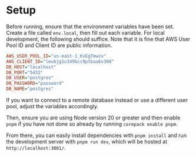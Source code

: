 # Setup

Before running, ensure that the environment variables have been set. Create a file called `env.local`, then fill out each variable.
For local development, the following should suffice. Note that it is fine that AWS User Pool ID and Client ID are public information.
```ini
AWS_USER_POOL_ID="us-east-1_KvEgTmwzv"
AWS_CLIENT_ID="lmubjg1u349bcc9ptbaa6v300"
DB_HOST="localhost"
DB_PORT="5432"
DB_USER="postgres"
DB_PASSWORD="password"
DB_NAME="postgres"
```
If you want to connect to a remote database instead or use a different user pool, adjust the variables accordingly.

Then, ensure you are using Node version 20 or greater and then enable `pnpm` if you have not done so already by running `corepack enable pnpm`.

From there, you can easily install dependencies with `pnpm install` and run the development server with `pnpm run dev`, which will be hosted at `http://localhost:3001/`.